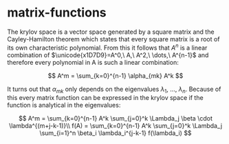 # matrix-functions
The krylov space is a vector space generated by a square matrix and the Cayley-Hamilton theorem which states that every square matrix is a root of its own characteristic polynomial. From this it follows that $A^n$ is a linear combination of $\unicode{x1D7D9}=A^0,\ A,\ A^2,\ \dots,\ A^{n-1}$ and therefore every polynomial in A is such a linear combination:

$$
A^m = \sum_{k=0}^{n-1} \alpha_{mk} A^k
$$

It turns out that $\alpha_{mk}$ only depends on the eigenvalues $\lambda_1,\ \dots,\ \lambda_n$. Because of this every matrix function can be expressed in the krylov space if the function is analytical in the eigenvalues:

$$
A^m = \sum_{k=0}^{n-1} A^k \sum_{j=0}^k \Lambda_j  \beta \cdot \lambda^{(m+j-k-1)}\\
f(A) = \sum_{k=0}^{n-1} A^k \sum_{j=0}^k \Lambda_j \sum_{i=1}^n \beta_i \lambda_i^{j-k-1} f(\lambda_i)
$$


